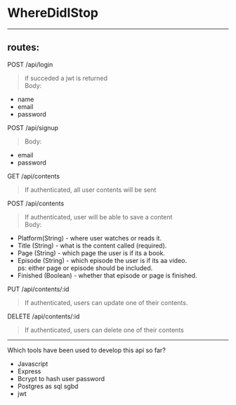 # WhereDidIStop

---

## routes:
POST /api/login  
> if succeded a jwt is returned  
> Body:
* name
* email
* password  

POST /api/signup
> Body:
* email
* password  

GET /api/contents
> If authenticated, all user contents will be sent

POST /api/contents
> If authenticated, user will be able to save a content  
Body:  
* Platform(String) - where user watches or reads it.
* Title (String) - what is the content called  (required).
* Page (String) - which page the user is if its a book.
* Episode (String) - which episode the user is if its aa video.  
 ps: either page or episode should be included.
* Finished (Boolean) - whether that episode or page is finished.  


PUT /api/contents/:id
> If authenticated, users can update one of their contents.


DELETE /api/contents/:id
> If authenticated, users can delete one of their contents

---  
Which tools have been used to develop this api so far?  
* Javascript  
* Express  
* Bcrypt to hash user password  
* Postgres as sql sgbd  
* jwt  
